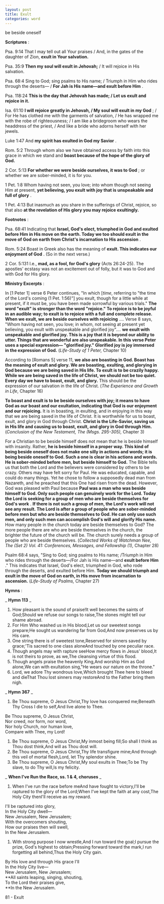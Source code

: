 ```yaml
---
layout: post
title: Exult
categories: word
---
```


be beside oneself

**Scriptures** :

Psa. 9:14 That I may tell out all Your praises / And, in the gates of the daughter of Zion, **exult in Your salvation.**

Psa. 35:9 **Then my soul will exult in Jehovah;** / It will rejoice in His salvation.

Psa. 68:4 Sing to God; sing psalms to His name; / Triumph in Him who rides through the deserts— / **For Jah is His name—and exult before Him** .

Psa. 118:24 **This is the day that Jehovah has made; / Let us exult and rejoice in it.**

Isa. 61:10 **I will rejoice greatly in Jehovah, / My soul will exult in my God** ; / For He has clothed me with the garments of salvation, / He has wrapped me with the robe of righteousness; / I am like a bridegroom who wears the headdress of the priest, / And like a bride who adorns herself with her jewels.

Luke 1:47 And **my spirit has exulted in God my Savior** .

Rom. 5:2 Through whom also we have obtained access by faith into this grace in which we stand and **boast because of the hope of the glory of God.**

2 Cor. 5:13 **For whether we were beside ourselves, it was to God** ; or whether we are sober-minded, it is for you.

1 Pet. 1:8 Whom having not seen, you love; into whom though not seeing Him at present, **yet believing, you exult with joy that is unspeakable and full of glory** .

1 Pet. 4:13 But inasmuch as you share in the sufferings of Christ, rejoice, so that also **at the revelation of His glory you may rejoice exultingly.**

**Footnotes** :

Psa. 68:41 Indicating that **Israel, God's elect, triumphed in God and exulted before Him in His move on the earth. Today we too should exult in the move of God on earth from Christ's incarnation to His ascension** .

Rom. 5:24 Boast in Greek also has the meaning of **exult. This indicates our enjoyment of God** . (So in the next verse.)

2 Cor. 5:131 I.e., **mad, as a fool, for God's glory** (Acts 26:24-25). The apostles' ecstasy was not an excitement out of folly, but it was to God and with God for His glory.

**Ministry Excerpts** :

In [1 Peter 1] verse 6 Peter continues, "In which [_time_, referring to "the time of the Lord's coming (1 Pet. 1:56)"] you exult, though for a little while at present, if it must be, you have been made sorrowful by various trials." **The word "exult" is stronger than the word "rejoice." To rejoice is to be joyful in an audible way; to exult is to rejoice with a full and complete release. When we exult, we are beside ourselves with rejoicing** …. Verse 8 says, "Whom having not seen, you love; in whom, not seeing at present yet believing, you exult with unspeakable and glorified joy"…. **we exult with unspeakable and glorified joy. This is a joy that it is beyond our ability to utter. Things that are wonderful are also unspeakable. In this verse Peter uses a special expression— "glorified joy." Glorified joy is joy immersed in the expression of God.** (_Life-Study of 1 Peter,_ Chapter 10)

According to [Romans 5] verse 11, **we also are boasting in God. Boast has the meaning of exult and glory. We are boasting, exulting, and glorying in God because we are being saved in His life. To exult is to be crazily happy. While we are being saved in the life of Christ, we should not be too quiet. Every day we have to boast, exult, and glory.** This should be the expression of our salvation in the life of Christ. (_The Experience and Growth in Life_, Chapter 16)

**To boast and exult is to be beside ourselves with joy; it means to have God as our boast and our exultation, indicating that God is our enjoyment and our rejoicing.** It is in boasting, in exulting, and in enjoying in this way that we are being saved in the life of Christ. It is worthwhile for us to boast, exult, and glory in God through Christ. **Christ is the Life-Savior, saving us in His life and causing us to boast, exult, and glory in God through Him.** (_Conclusion of the New Testament, The (Msgs. 295-305),_ Chapter 3)

For a Christian to be beside himself does not mean that he is beside himself with insanity. Rather, **he is beside himself in a proper way. This kind of being beside oneself does not make one silly in actions and words; it is being beside oneself to God. Such a one is clear in his actions and words. He is sober-minded before men, but beside himself to God.** The Bible tells us that both the Lord and the believers were considered by others to be crazy. Others may have felt sorry for Paul. He was educated, capable, and could do many things. Yet he chose to follow a supposedly dead man from Nazareth, and he preached that this One had risen from the dead. However, God was pleased with Paul because **Paul was a man who was beside himself to God. Only such people can genuinely work for the Lord. Today the Lord is seeking for a group of men who are beside themselves for God's work** . **If there is not such a group of men, the Lord's work will not see any result. The Lord is after a group of people who are sober-minded before men but who are beside themselves to God. He can only use such men, and only such men can accomplish God's will and glorify His name.** How many people in the church today are beside themselves to God? The more people there are who are beside themselves in the church, the brighter the future of the church will be. The church surely needs a group of people who are beside themselves. (_Collected Works of Watchman Nee, The (Set 2) Vol. 41: Conferences, Messages, and Fellowship (1),_ Chapter 28)

Psalm 68:4 says, "Sing to God; sing psalms to His name; /Triumph in Him who rides through the deserts—/For Jah is His name—and **exult before Him** ." This indicates that Israel, God's elect, triumphed in God, who rode through the deserts, and exulted before Him. **Today we should triumph and exult in the move of God on earth, in His move from incarnation to ascension.** (_Life-Study of Psalms,_ Chapter 27)

**Hymns** :

_ **Hymn 113** _

1. How pleasant is the sound of praise!It well becomes the saints of God;Should we refuse our songs to raise,The stones might tell our shame abroad.
2. For Him Who washed us in His blood,Let us our sweetest songs prepare;He sought us wandering far from God,And now preserves us by His care.
3. One string there is of sweetest tone,Reserved for sinners saved by grace;'Tis sacred to one class aloneAnd touched by one peculiar race.
4. Though angels may with rapture seeHow mercy flows in Jesus' blood,It is not theirs to prove, as we,The cleansing virtue of this flood.
5. Though angels praise the heavenly King,And worship Him as God alone,We can with exultation sing,"He wears our nature on the throne."
6. Lord, we adore Thy wondrous love,Which brought Thee here to bleed and dieThat Thou lost sinners may restoreAnd to the Father bring them nigh.

_ **Hymn 367** _

1. Be Thou supreme, O Jesus Christ,Thy love has conquered me;Beneath Thy Cross I die to self,And live alone to Thee.

Be Thou supreme, O Jesus Christ,  
Nor creed, nor form, nor word,  
Nor holy Church, nor human love,  
Compare with Thee, my Lord!

1. Be Thou supreme, O Jesus Christ,My inmost being fill;So shall I think as Thou dost think,And will as Thou dost will.
2. Be Thou supreme, O Jesus Christ,Thy life transfigure mine;And through this veil of mortal flesh,Lord, let Thy splendor shine.
3. Be Thou supreme, O Jesus Christ,My soul exults in Thee;To be Thy slave, to do Thy will,Is my felicity.

_ **When I've Run the Race, ss. 1 & 4, choruses** _

1. When I've run the race before meAnd have fought to victory,I'll be raptured to the glory of the Lord;When I've kept the faith at any cost,The Holy City thenI'll receive as my reward.

I'll be raptured into glory,  
In the Holy City dwell—  
New Jerusalem, New Jerusalem;  
With the overcomers shouting,  
How our praises then will swell,  
In the New Jerusalem.

1. With strong purpose I now wrestle,And I run toward the goal;I pursue the prize, God's highest to obtain;Pressing forward toward the mark,I run forgetting all behind,Thus the Holy City gain.

By His love and through His grace I'll  
In the Holy City live—  
New Jerusalem, New Jerusalem;  
**All saints leaping, singing, shouting,  
To the Lord their praises give,  
**In the New Jerusalem.

81 - Exult
